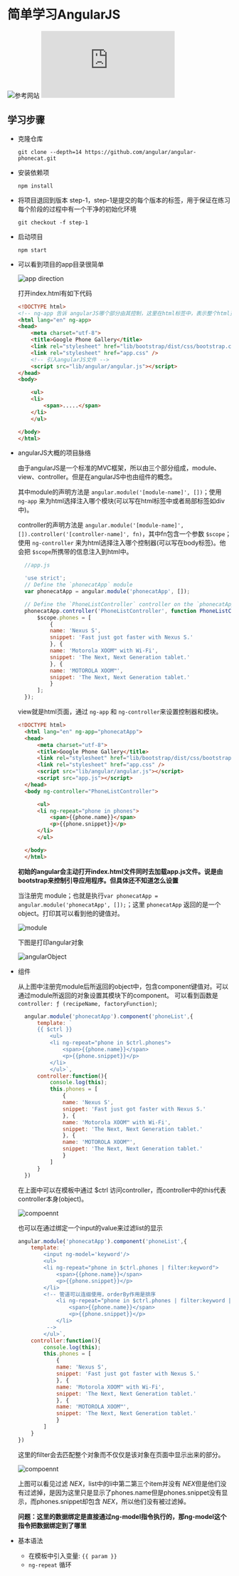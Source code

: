 # 简单学习AngularJS

![参考网站](https://www.angularjs.net.cn/phonecat/)
![参考网站](https://www.angularjs.net.cn/phonecat/4.html)

## 学习步骤

- 克隆仓库

    `git clone --depth=14 https://github.com/angular/angular-phonecat.git`

- 安装依赖项

    `npm install`

- 将项目退回到版本 step-1，step-1是提交的每个版本的标签，用于保证在练习每个阶段的过程中有一个干净的初始化环境

    `git checkout -f step-1`

- 启动项目

    `npm start`

- 可以看到项目的app目录很简单

    ![app direction](20190524angularjs_simple_1.png)

    打开index.html有如下代码

    ```html
    <!DOCTYPE html>
    <!-- ng-app 告诉 angularJS哪个部分由其控制，这里在html标签中，表示整个html页面。如果对ng-app进行赋值操作，则表示为其指定载入哪个模块；比如ng-app='phonecatApp';表示在此页面中载入phonecatApp Module-->
    <html lang="en" ng-app>
    <head>
        <meta charset="utf-8">
        <title>Google Phone Gallery</title>
        <link rel="stylesheet" href="lib/bootstrap/dist/css/bootstrap.css" />
        <link rel="stylesheet" href="app.css" />
        <!-- 引入angularJS文件 -->
        <script src="lib/angular/angular.js"></script>
    </head>
    <body>

        <ul>
        <li>
            <span>.....</span>
        </li>
        </ul>

    </body>
    </html>
    ```

- angularJS大概的项目脉络

  由于angularJS是一个标准的MVC框架，所以由三个部分组成，module、view、controller。但是在angularJS中也由组件的概念。

  其中module的声明方法是 `angular.module('[module-name]', [])`；使用 `ng-app` 来为html选择注入哪个模块(可以写在html标签中或者局部标签如div中)。

  controller的声明方法是 `angular.module('[module-name]', []).controller('[controller-name]', fn)`，其中fn包含一个参数 `$scope`；使用 `ng-controller` 来为html选择注入哪个控制器(可以写在body标签)。他会把 `$scope`所携带的信息注入到html中。

  ```javascript
    //app.js

    'use strict';
    // Define the `phonecatApp` module
    var phonecatApp = angular.module('phonecatApp', []);

    // Define the `PhoneListController` controller on the `phonecatApp` module
    phonecatApp.controller('PhoneListController', function PhoneListController($scope) {
        $scope.phones = [
            {
            name: 'Nexus S',
            snippet: 'Fast just got faster with Nexus S.'
            }, {
            name: 'Motorola XOOM™ with Wi-Fi',
            snippet: 'The Next, Next Generation tablet.'
            }, {
            name: 'MOTOROLA XOOM™',
            snippet: 'The Next, Next Generation tablet.'
            }
        ];
    });
  ```

  view就是html页面，通过 `ng-app` 和 `ng-controller`来设置控制器和模块。

  ```html
  <!DOCTYPE html>
    <html lang="en" ng-app="phonecatApp">
    <head>
        <meta charset="utf-8">
        <title>Google Phone Gallery</title>
        <link rel="stylesheet" href="lib/bootstrap/dist/css/bootstrap.css" />
        <link rel="stylesheet" href="app.css" />
        <script src="lib/angular/angular.js"></script>
        <script src="app.js"></script>
    </head>
    <body ng-controller="PhoneListController">

        <ul>
        <li ng-repeat="phone in phones">
            <span>{{phone.name}}</span>
            <p>{{phone.snippet}}</p>
        </li>
        </ul>

    </body>
    </html>
  ```

  **初始的angular会主动打开index.html文件同时去加载app.js文件。说是由bootstrap来控制引导应用程序。但具体还不知道怎么设置**

  当注册完 module；也就是执行`var phonecatApp = angular.module('phonecatApp', []);`；这里 `phonecatApp` 返回的是一个object。打印其可以看到他的键值对。

  ![module](image/20190524angularjs_simple_2.png)

  下图是打印angular对象

  ![angularObject](image/20190524angularjs_simple_3.png)

- 组件

  从上图中注册完module后所返回的object中，包含component键值对。可以通过module所返回的对象设置其模块下的component。
  可以看到函数是 `controller: ƒ (recipeName, factoryFunction)`;

  ```js
    angular.module('phonecatApp').component('phoneList',{
        template: `
        {{ $ctrl }}
            <ul>
            <li ng-repeat="phone in $ctrl.phones">
                <span>{{phone.name}}</span>
                <p>{{phone.snippet}}</p>
            </li>
            </ul>`,
        controller:function(){
            console.log(this);
            this.phones = [
                {
                name: 'Nexus S',
                snippet: 'Fast just got faster with Nexus S.'
                }, {
                name: 'Motorola XOOM™ with Wi-Fi',
                snippet: 'The Next, Next Generation tablet.'
                }, {
                name: 'MOTOROLA XOOM™',
                snippet: 'The Next, Next Generation tablet.'
                }
            ]
        }
    })
  ```

  在上面中可以在模板中通过 $ctrl 访问controller，而controller中的this代表controller本身(object)。

  ![compoennt](image/20190524angularjs_simple_4.png)

  也可以在通过绑定一个input的value来过滤list的显示

    ```js
    angular.module('phonecatApp').component('phoneList',{
        template: `
            <input ng-model='keyword'/>
            <ul>
            <li ng-repeat="phone in $ctrl.phones | filter:keyword">
                <span>{{phone.name}}</span>
                <p>{{phone.snippet}}</p>
            </li>
            <!-- 管道可以连缀使用，orderBy作用是排序
                <li ng-repeat="phone in $ctrl.phones | filter:keyword | orderBy:name">
                    <span>{{phone.name}}</span>
                    <p>{{phone.snippet}}</p>
                </li> 
             -->
            </ul>`,
        controller:function(){
            console.log(this);
            this.phones = [
                {
                name: 'Nexus S',
                snippet: 'Fast just got faster with Nexus S.'
                }, {
                name: 'Motorola XOOM™ with Wi-Fi',
                snippet: 'The Next, Next Generation tablet.'
                }, {
                name: 'MOTOROLA XOOM™',
                snippet: 'The Next, Next Generation tablet.'
                }
            ]
        }
    })
    ```

    这里的filter会去匹配整个对象而不仅仅是该对象在页面中显示出来的部分。

    ![compoennt](image/20190524angularjs_simple_5.png)

    上图可以看见过滤 *NEX*，list中的li中第二第三个item并没有 *NEX*但是他们没有过滤掉，是因为这里只是显示了phones.name但是phones.snippet没有显示，而phones.snippet却包含 *NEX*，所以他们没有被过滤掉。

    **问题：这里的数据绑定是直接通过ng-model指令执行的，那ng-model这个指令把数据绑定到了哪里**

- 基本语法

  - 在模板中引入变量: `{{ param }}`
  - `ng-repeat` 循环